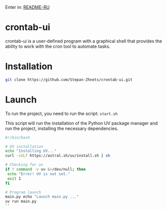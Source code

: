 Enter in: [README-RU](./README-RU.md )

# crontab-ui

crontab-ui is a user-defined program with a graphical shell that provides the ability to work with the cron tool to automate tasks.

# Installation

``` bash
git clone https://github.com/Stepan-Zhnets/crontab-ui.git
```

# Launch

To run the project, you need to run the script: `start.sh `

This script will run the installation of the Python UV package manager and run the project, installing the necessary dependencies.

``` bash
#!/bin/bash

# UV installation
echo "Installing UV..."
curl -sSLf https://astral.sh/uv/install.sh | sh

# Checking for uv
if ! command -v uv &>/dev/null; then
 echo "Error! UV is not set."
 exit 1
fi

# Program launch
main.py echo "Launch main.py ..."
uv run main.py
``